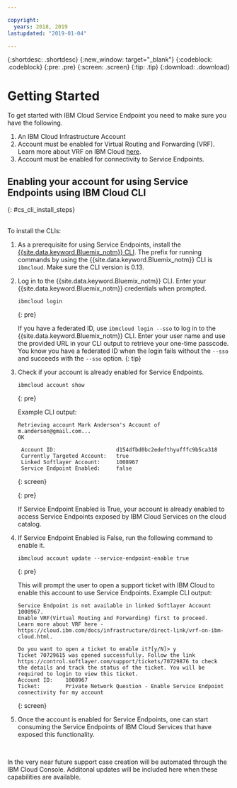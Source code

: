```yaml
---

copyright:
  years: 2018, 2019
lastupdated: "2019-01-04"

---
```


{:shortdesc: .shortdesc}
{:new_window: target="_blank"}
{:codeblock: .codeblock}
{:pre: .pre}
{:screen: .screen}
{:tip: .tip}
{:download: .download}

# Getting Started

To get started with IBM Cloud Service Endpoint you need to make sure you have the following. 
1. An IBM Cloud Infrastructure Account 
2. Account must be enabled for Virtual Routing and Forwarding (VRF). Learn more about VRF on IBM Cloud [here](https://console.bluemix.net/docs/infrastructure/direct-link/vrf-on-ibm-cloud.html#overview-of-virtual-routing-and-forwarding-vrf-on-ibm-cloud). 
3. Account must be enabled for connectivity to Service Endpoints. 


## Enabling your account for using Service Endpoints using IBM Cloud CLI
{: #cs_cli_install_steps}


<br>
To install the CLIs:

1.  As a prerequisite for using Service Endpoints, install the [{{site.data.keyword.Bluemix_notm}} CLI](../cli/index.html#overview). The prefix for running commands by using the {{site.data.keyword.Bluemix_notm}} CLI is `ibmcloud`. Make sure the CLI version is 0.13. 

2.  Log in to the {{site.data.keyword.Bluemix_notm}} CLI. Enter your {{site.data.keyword.Bluemix_notm}} credentials when prompted.

    ```
    ibmcloud login
    ```
    {: pre}

    If you have a federated ID, use `ibmcloud login --sso` to log in to the {{site.data.keyword.Bluemix_notm}} CLI. Enter your user name and use the provided URL in your CLI output to retrieve your one-time passcode. You know you have a federated ID when the login fails without the `--sso` and succeeds with the `--sso` option.
    {: tip}

3.  Check if your account is already enabled for Service Endpoints.

    ```
    ibmcloud account show 
    ```
    {: pre}

    Example CLI output:

    ```
    Retrieving account Mark Anderson's Account of m.anderson@gmail.com...
    OK
                                 
     Account ID:                   d154dfbd0bc2edefthyufffc9b5ca318   
     Currently Targeted Account:   true   
     Linked Softlayer Account:     1008967   
     Service Endpoint Enabled:     false  
     ```
     {: screen}
            
    {: pre}
    
    If Service Endpoint Enabled is True, your account is already enabled to access Service Endpoints exposed by IBM Cloud Services on the cloud catalog. 

4.  If Service Endpoint Enabled is False, run the following command to enable it.

    ```
    ibmcloud account update --service-endpoint-enable true
    ```
    {: pre}
    
    This will prompt the user to open a support ticket with IBM Cloud to enable this account to use Service Endpoints. 
    Example CLI output:
    
    ```
    Service Endpoint is not available in linked Softlayer Account 1008967. 
    Enable VRF(Virtual Routing and Forwarding) first to proceed. 
    Learn more about VRF here - https://cloud.ibm.com/docs/infrastructure/direct-link/vrf-on-ibm-cloud.html.
    
    Do you want to open a ticket to enable it?[y/N]> y
    Ticket 70729615 was opened successfully. Follow the link https://control.softlayer.com/support/tickets/70729876 to check   the details and track the status of the ticket. You will be required to login to view this ticket.
    Account ID:    1008967
    Ticket:        Private Network Question - Enable Service Endpoint connectivity for my account 
    ```
    {: screen}
   
5. Once the account is enabled for Service Endpoints, one can start consuming the Service Endpoints of IBM Cloud Services that have exposed this functionality. 

<br/>

In the very near future support case creation will be automated through the IBM Cloud Console. Additonal updates will be included here when these capabilities are available. 
